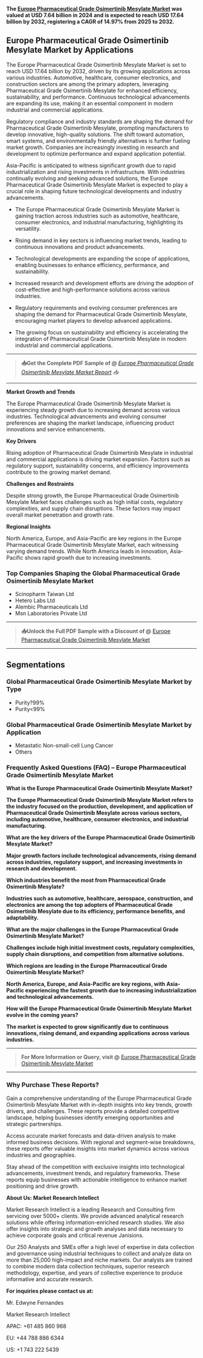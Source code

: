 <p><strong>The <a href="https://www.marketresearchintellect.com/download-sample/?rid=1069253&amp;utm_source=Pulse-April-Europe&amp;utm_medium=852">Europe Pharmaceutical Grade Osimertinib Mesylate Market</a> was valued at USD 7.64 billion in 2024 and is expected to reach USD 17.64 billion by 2032, registering a CAGR of 14.97% from 2025 to 2032.</strong></p><h2>Europe Pharmaceutical Grade Osimertinib Mesylate Market by Applications&nbsp;</h2><p><p>The Europe Pharmaceutical Grade Osimertinib Mesylate Market is set to reach USD 17.64 billion by 2032, driven by its growing applications across various industries. Automotive, healthcare, consumer electronics, and construction sectors are among the primary adopters, leveraging Pharmaceutical Grade Osimertinib Mesylate for enhanced efficiency, sustainability, and performance. Continuous technological advancements are expanding its use, making it an essential component in modern industrial and commercial applications.</p><p>Regulatory compliance and industry standards are shaping the demand for Pharmaceutical Grade Osimertinib Mesylate, prompting manufacturers to develop innovative, high-quality solutions. The shift toward automation, smart systems, and environmentally friendly alternatives is further fueling market growth. Companies are increasingly investing in research and development to optimize performance and expand application potential.</p><p>Asia-Pacific is anticipated to witness significant growth due to rapid industrialization and rising investments in infrastructure. With industries continually evolving and seeking advanced solutions, the Europe Pharmaceutical Grade Osimertinib Mesylate Market is expected to play a crucial role in shaping future technological developments and industry advancements.</p></p><ul><li><p>The Europe Pharmaceutical Grade Osimertinib Mesylate Market is gaining traction across industries such as automotive, healthcare, consumer electronics, and industrial manufacturing, highlighting its versatility.</p></li><li><p>Rising demand in key sectors is influencing market trends, leading to continuous innovations and product advancements.</p></li><li><p>Technological developments are expanding the scope of applications, enabling businesses to enhance efficiency, performance, and sustainability.</p></li><li><p>Increased research and development efforts are driving the adoption of cost-effective and high-performance solutions across various industries.</p></li><li><p>Regulatory requirements and evolving consumer preferences are shaping the demand for Pharmaceutical Grade Osimertinib Mesylate, encouraging market players to develop advanced applications.</p></li><li><p>The growing focus on sustainability and efficiency is accelerating the integration of Pharmaceutical Grade Osimertinib Mesylate in modern industrial and commercial applications.</p></li></ul><hr /><blockquote><p><strong><span class="font-[700]">📥Get the Complete PDF Sample of @ </span></strong><em><span class="font-[700]"><a href="https://www.marketresearchintellect.com/download-sample/?rid=1069253&amp;utm_source=Pulse-April-Europe&amp;utm_medium=852" target="_blank" data-tracking-control-name="article-ssr-frontend-pulse_little-text-block" data-tracking-will-navigate="" data-test-link="">Europe Pharmaceutical Grade Osimertinib Mesylate Market Report</a>&nbsp;📥</span></em></p></blockquote><hr /><p class="" data-start="77" data-end="360"><strong data-start="77" data-end="105">Market Growth and Trends</strong></p><p class="" data-start="77" data-end="360">The Europe Pharmaceutical Grade Osimertinib Mesylate Market is experiencing steady growth due to increasing demand across various industries. Technological advancements and evolving consumer preferences are shaping the market landscape, influencing product innovations and service enhancements.</p><p class="" data-start="362" data-end="606"><strong data-start="362" data-end="377">Key Drivers</strong></p><p class="" data-start="362" data-end="606">Rising adoption of Pharmaceutical Grade Osimertinib Mesylate in industrial and commercial applications is driving market expansion. Factors such as regulatory support, sustainability concerns, and efficiency improvements contribute to the growing market demand.</p><p class="" data-start="608" data-end="849"><strong data-start="608" data-end="637">Challenges and Restraints</strong></p><p class="" data-start="608" data-end="849">Despite strong growth, the Europe Pharmaceutical Grade Osimertinib Mesylate Market faces challenges such as high initial costs, regulatory complexities, and supply chain disruptions. These factors may impact overall market penetration and growth rate.</p><p class="" data-start="851" data-end="1095"><strong data-start="851" data-end="872">Regional Insights</strong></p><p class="" data-start="851" data-end="1095">North America, Europe, and Asia-Pacific are key regions in the Europe Pharmaceutical Grade Osimertinib Mesylate Market, each witnessing varying demand trends. While North America leads in innovation, Asia-Pacific shows rapid growth due to increasing investments.</p><p><h3>Top Companies Shaping the Global Pharmaceutical Grade Osimertinib Mesylate Market </h3><ul><li>Scinopharm Taiwan Ltd</li><li>Hetero Labs Ltd</li><li>Alembic Pharmaceuticals Ltd</li><li>Msn Laboratories Private Ltd</li></ul></p><hr /><blockquote><p><strong>📥Unlock the Full PDF Sample with a Discount of @</strong> <a href="https://www.marketresearchintellect.com/ask-for-discount/?rid=1069253&amp;utm_source=Pulse-April-Europe&amp;utm_medium=852">Europe Pharmaceutical Grade Osimertinib Mesylate Market</a></p></blockquote><hr /><p><h2>Segmentations</h2><h3>Global Pharmaceutical Grade Osimertinib Mesylate Market by Type</h3><ul><li>Purity?99%</li><li>Purity<99%</li></ul><h3>Global Pharmaceutical Grade Osimertinib Mesylate Market by Application</h3><ul><li>Metastatic Non-small-cell Lung Cancer</li><li>Others</li></ul></p><h3><strong>Frequently Asked Questions (FAQ) &ndash; Europe Pharmaceutical Grade Osimertinib Mesylate Market</strong></h3><p><strong>What is the Europe Pharmaceutical Grade Osimertinib Mesylate Market?</strong></p><p><strong>The Europe Pharmaceutical Grade Osimertinib Mesylate Market refers to the industry focused on the production, development, and application of Pharmaceutical Grade Osimertinib Mesylate across various sectors, including automotive, healthcare, consumer electronics, and industrial manufacturing.</strong></p><p><strong>What are the key drivers of the Europe Pharmaceutical Grade Osimertinib Mesylate Market?</strong></p><p><strong>Major growth factors include technological advancements, rising demand across industries, regulatory support, and increasing investments in research and development.</strong></p><p><strong>Which industries benefit the most from Pharmaceutical Grade Osimertinib Mesylate?</strong></p><p><strong>Industries such as automotive, healthcare, aerospace, construction, and electronics are among the top adopters of Pharmaceutical Grade Osimertinib Mesylate due to its efficiency, performance benefits, and adaptability.</strong></p><p><strong>What are the major challenges in the Europe Pharmaceutical Grade Osimertinib Mesylate Market?</strong></p><p><strong>Challenges include high initial investment costs, regulatory complexities, supply chain disruptions, and competition from alternative solutions.</strong></p><p><strong>Which regions are leading in the Europe Pharmaceutical Grade Osimertinib Mesylate Market?</strong></p><p><strong>North America, Europe, and Asia-Pacific are key regions, with Asia-Pacific experiencing the fastest growth due to increasing industrialization and technological advancements.</strong></p><p><strong>How will the Europe Pharmaceutical Grade Osimertinib Mesylate Market evolve in the coming years?</strong></p><p><strong>The market is expected to grow significantly due to continuous innovations, rising demand, and expanding applications across various industries.</strong></p><hr /><blockquote><p><span class="font-[700]"><strong>For More Information or Query, visit&nbsp;@</strong>&nbsp;</span><span class="font-[700]"><a href="https://www.marketresearchintellect.com/product/pharmaceutical-grade-osimertinib-mesylate-market/?utm_source=Linkedin&utm_medium=852" target="_blank" data-tracking-control-name="article-ssr-frontend-pulse_little-text-block" data-tracking-will-navigate="" data-test-link="">Europe Pharmaceutical Grade Osimertinib Mesylate Market</a></span></p></blockquote><hr /><h3><strong data-start="0" data-end="31">Why Purchase These Reports?</strong></h3><p class="" data-start="35" data-end="297">Gain a comprehensive understanding of the Europe Pharmaceutical Grade Osimertinib Mesylate Market with in-depth insights into key trends, growth drivers, and challenges. These reports provide a detailed competitive landscape, helping businesses identify emerging opportunities and strategic partnerships.</p><p class="" data-start="299" data-end="540">Access accurate market forecasts and data-driven analysis to make informed business decisions. With regional and segment-wise breakdowns, these reports offer valuable insights into market dynamics across various industries and geographies.</p><p class="" data-start="542" data-end="784">Stay ahead of the competition with exclusive insights into technological advancements, investment trends, and regulatory frameworks. These reports equip businesses with actionable intelligence to enhance market positioning and drive growth.</p><p><strong><span class="font-[700]">About Us: Market Research Intellect</span></strong></p><p><span class="">Market Research Intellect is a leading Research and Consulting firm servicing over 5000+ clients. We provide advanced analytical research solutions while offering information-enriched research studies.&nbsp;</span>We also offer insights into strategic and growth analyses and data necessary to achieve corporate goals and critical revenue Janisions.</p><p><span class="">Our 250 Analysts and SMEs offer a high level of expertise in data collection and governance using industrial techniques to collect and analyze data on more than 25,000 high-impact and niche markets. Our analysts are trained to combine modern data collection techniques, superior research methodology, expertise, and years of collective experience to produce informative and accurate research.</span></p><p><strong>For inquiries please contact us at:</strong></p><p>Mr. Edwyne Fernandes</p><p>Market Research Intellect</p><p>APAC: +61 485 860 968</p><p>EU: +44 788 886 6344</p><p>US: +1 743 222 5439</p>